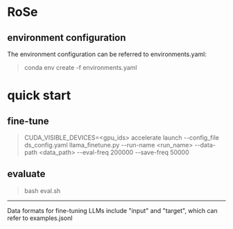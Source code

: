 # RoSe


## environment configuration
The environment configuration can be referred to environments.yaml:

> conda env create -f environments.yaml


# quick start

## fine-tune
> CUDA_VISIBLE_DEVICES=&lt;gpu_ids&gt; accelerate launch --config_file ds_config.yaml llama_finetune.py --run-name &lt;run_name&gt; --data-path &lt;data_path&gt; --eval-freq 200000 --save-freq 50000


## evaluate 
> bash eval.sh

---

Data formats for fine-tuning LLMs include "input" and "target", which can refer to examples.jsonl
